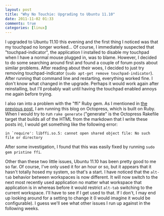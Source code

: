 ```yaml
---
layout: post
title: "Why No Touchie: Upgrading to Ubuntu 11.10"
date: 2011-11-02 01:33
comments: true
categories: [linux]
---
```

I upgraded to Ubuntu 11.10 this evening and the first thing I noticed was that my touchpad no longer worked... Of course, I immediately suspected that "touchpad-indicator", the application I installed to disable my touchpad when I have a normal mouse plugged in, was to blame.  However, I decided to do some searching around first and found a couple of forum posts about similar problems.  After reading about their woes, I decided to just try removing touchpad-indicator (`sudo apt-get remove touchpad-indicator`).  After running that command line and restarting, everything worked fine.  I don't know what changed in the upgrade.  Perhaps it would work again after reinstalling, but I'll probably wait until having the touchpad enabled annoys me again before trying.

I also ran into a problem with the "ffi" Ruby gem.  As I mentioned in [the previous post](/blog/2011/09/30/first/), I am running this blog on Octopress, which is built on Ruby.  When I would try to run `rake generate` ("generate" is the Octopress Rakefile target that builds all of the HTML from the markdown that I write these posts in), I would get something like the following error:

<pre><code>in `require': libffi.so.5: cannot open shared object file: No such file or directory</code></pre>

After some investigation, I found that this was easily fixed by running `sudo gem pristine ffi`.

Other than these two little issues, Ubuntu 11.10 has been pretty good to me so far.  Of course, I've only used it for an hour or so, but it appears that it hasn't totally hosed my system, so that's a start.  I have noticed that the `alt-tab` behavior between workspaces is now different.  It will now switch to the next most recently used application no matter what workspace that application is in whereas before it would restrict `alt-tab` switching to the current workspace.  I'll have to see if I get used to that.  If I don't, I may end up looking around for a setting to change it (I would imagine it would be configurable).  I guess we'll see what other issues I run up against in the following weeks.